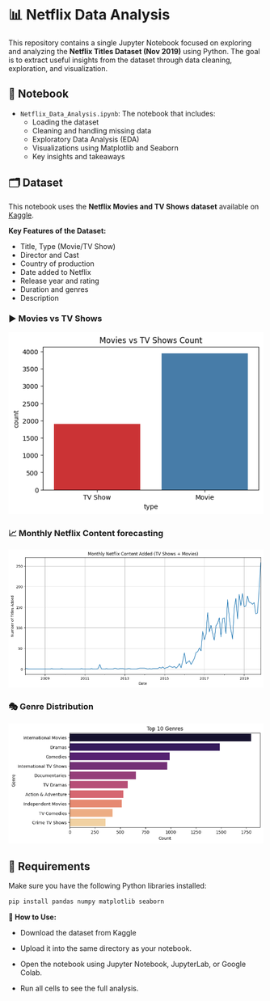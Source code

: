 # 📊 Netflix Data Analysis

This repository contains a single Jupyter Notebook focused on exploring and analyzing the **Netflix Titles Dataset (Nov 2019)** using Python. The goal is to extract useful insights from the dataset through data cleaning, exploration, and visualization.

## 🧾 Notebook

- `Netflix_Data_Analysis.ipynb`: The notebook that includes:
  - Loading the dataset
  - Cleaning and handling missing data
  - Exploratory Data Analysis (EDA)
  - Visualizations using Matplotlib and Seaborn
  - Key insights and takeaways

## 🗂️ Dataset

This notebook uses the **Netflix Movies and TV Shows dataset** available on [Kaggle]( https://www.kaggle.com/code/shivamb/netflix-shows-and-movies-exploratory-analysis/input).

**Key Features of the Dataset:**
- Title, Type (Movie/TV Show)
- Director and Cast
- Country of production
- Date added to Netflix
- Release year and rating
- Duration and genres
- Description

### ▶️ Movies vs TV Shows
![Movies vs TV Shows](images/preview3.png)

### 📈 Monthly Netflix Content forecasting
![Monthly Netflix Content forecasting](images/preview2.png)

### 🎭 Genre Distribution
![Genre Distribution](images/preview1.png)

## 🔧 Requirements

Make sure you have the following Python libraries installed:

```bash
pip install pandas numpy matplotlib seaborn
```
**🚀 How to Use:**
- Download the dataset from Kaggle

- Upload it into the same directory as your notebook.

- Open the notebook using Jupyter Notebook, JupyterLab, or Google Colab.

- Run all cells to see the full analysis.

